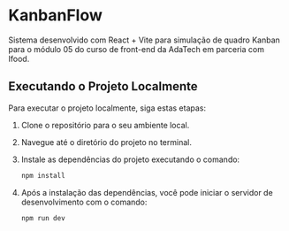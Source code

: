 # KanbanFlow

Sistema desenvolvido com React + Vite para simulação de quadro Kanban para o módulo 05 do curso de front-end da AdaTech em parceria com Ifood.

## Executando o Projeto Localmente

Para executar o projeto localmente, siga estas etapas:

1. Clone o repositório para o seu ambiente local.
2. Navegue até o diretório do projeto no terminal.
3. Instale as dependências do projeto executando o comando:

   ```bash
   npm install
   ```

4. Após a instalação das dependências, você pode iniciar o servidor de desenvolvimento com o comando:

   ```bash
   npm run dev
   ```
